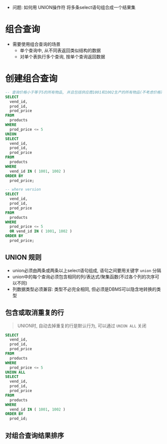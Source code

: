 + 问题: 如何用 UNION操作符 将多条select语句组合成一个结果集

# 组合查询

+ 需要使用组合查询的场景
    + 单个查询中, 从不同表返回类似结构的数据
    + 对单个表执行多个查询, 按单个查询返回数据

# 创建组合查询

```sql
-- 查询价格小于等于5的所有物品, 并且包括供应商1001和1002生产的所有物品(不考虑价格)
SELECT
  vend_id,
  prod_id,
  prod_price
FROM
  products
WHERE
  prod_price <= 5
UNION
SELECT
  vend_id,
  prod_id,
  prod_price
FROM
  products
WHERE
  vend_id IN ( 1001, 1002 )
ORDER BY
  prod_price;

-- where version
SELECT
  vend_id,
  prod_id,
  prod_price
FROM
  products
WHERE
  prod_price <= 5
  OR vend_id IN ( 1001, 1002 )
ORDER BY
  prod_price;
```

## UNION 规则

+ union必须由两条或两条以上select语句组成, 语句之间要用关键字 `union` 分隔
+ union中的每个查询必须包含相同的列/表达式/聚集函数(不过各个列的次序可以不同)
+ 列数据类型必须兼容: 类型不必完全相同, 但必须是DBMS可以隐含地转换的类型


## 包含或取消重复的行

> UNION时, 自动去掉重复的行是默认行为, 可以通过 `UNION ALL` 关闭

```sql
SELECT
  vend_id,
  prod_id,
  prod_price
FROM
  products
WHERE
  prod_price <= 5
UNION ALL
SELECT
  vend_id,
  prod_id,
  prod_price
FROM
  products
WHERE
  vend_id IN ( 1001, 1002 )
ORDER BY
  prod_id;

```

## 对组合查询结果排序



